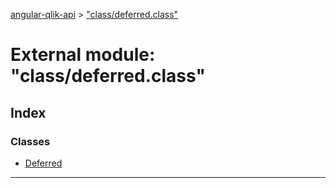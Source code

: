 [angular-qlik-api](../README.md) > ["class/deferred.class"](../modules/_class_deferred_class_.md)

# External module: "class/deferred.class"

## Index

### Classes

* [Deferred](../classes/_class_deferred_class_.deferred.md)

---

